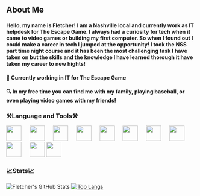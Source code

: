 <h2>About Me</h2>

<h4>Hello, my name is Fletcher! I am a Nashville local and currently work as IT helpdesk for The Escape Game. I always had a curiosity for tech when it came to video games or building my first computer. So when I found out I could make a career in tech I jumped at the opportunity! I took the NSS part time night course and it has been the most challenging task I have taken on but the skills and the knowledge I have learned thorough it have taken my career to new hights!</h4>

<h4>🏢 Currently working in IT for The Escape Game</h4> 
<h4>🔍 In my free time you can find me with my family, playing baseball, or even playing video games with my friends!</h4> 



<h3>⚒️Language and Tools⚒️</h3>

<div align="left"> 
     <img src="https://camo.githubusercontent.com/83332cff730c24fb7829ea5ff814d2629572848a0881cf9a60222ef296263782/68747470733a2f2f736b696c6c69636f6e732e6465762f69636f6e733f693d6a73" height="40" />
     <img width="14" />
     <img src="https://camo.githubusercontent.com/f2ce4039c99cf35adde738583ab0fbcd60eaafccf1e949884bda91d0b5c819ce/68747470733a2f2f63646e2e6a7364656c6976722e6e65742f67682f64657669636f6e732f64657669636f6e2f69636f6e732f68746d6c352f68746d6c352d6f726967696e616c2e737667" height="40" />
     <img width="14" />
     <img src="https://camo.githubusercontent.com/0da944f181647261c840e34b20ed7e3ca44ddc150869c6ea550cf98d06c81a37/68747470733a2f2f63646e2e6a7364656c6976722e6e65742f67682f64657669636f6e732f64657669636f6e2f69636f6e732f637373332f637373332d6f726967696e616c2e737667" height="40" />
     <img width="14" />
     <img src="https://camo.githubusercontent.com/aed5f69c00ea3fd8c8bc70b89d236efae340eb3024526fd11bcba51c80c4aa40/68747470733a2f2f63646e2e6a7364656c6976722e6e65742f67682f64657669636f6e732f64657669636f6e2f69636f6e732f72656163742f72656163742d6f726967696e616c2e737667" height="40" />
     <img width="14" /> 
     <img src="https://camo.githubusercontent.com/c29bb71baeb986a6b13519d89dfbc0f93b3f252ce64deb423917c1ea258e9ff7/68747470733a2f2f736b696c6c69636f6e732e6465762f69636f6e733f693d6669676d61" height="40" /> 
     <img width="14" />
     <img src="https://camo.githubusercontent.com/eaa8cd7699a5a051355c1265a397303230be181869e4ccd74921858f5fa5e608/68747470733a2f2f736b696c6c69636f6e732e6465762f69636f6e733f693d6669726562617365" height="40" />
     <img width="14" />
     <img src="https://camo.githubusercontent.com/cac9cb122b22e852f5624d103e8656925976bf1a807a6bf4cd6751420731836f/68747470733a2f2f736b696c6c69636f6e732e6465762f69636f6e733f693d706f73746d616e" height="40" />
     <img width="14">
     <img src="https://camo.githubusercontent.com/a3e65c4a887a1abb4fdb1cf11771df9db7ea20f3d5aa683c51999899613bb8a5/68747470733a2f2f736b696c6c69636f6e732e6465762f69636f6e733f693d676974687562" height="40" />
     <img width="14" />
     <img src="https://camo.githubusercontent.com/25d07ba4220a3fcadb4af12394d157494ec298dec4ecd86321961427ea18c9e8/68747470733a2f2f63646e2e6a7364656c6976722e6e65742f67682f64657669636f6e732f64657669636f6e2f69636f6e732f7673636f64652f7673636f64652d6f726967696e616c2e737667" height="40" />
     <img width="14" />
     <img src="https://camo.githubusercontent.com/d7ba68805acd93fbf2619de8fa0420e7dcfda1b721b2f84c917bf89caa1f964c/68747470733a2f2f63646e2e73696d706c6569636f6e732e6f72672f6e65746c6966792f303043374237" height="40" />
      <img src="https://upload.wikimedia.org/wikipedia/commons/thumb/d/d2/C_Sharp_Logo_2023.svg/1200px-C_Sharp_Logo_2023.svg.png" height="40" />
     <img width="14" />
</div>



<h3>📈Stats📈</h3>

![Fletcher's GitHub Stats](https://github-readme-stats.vercel.app/api?username=FLetcherJMoore&theme=apprentice)
[![Top Langs](https://github-readme-stats.vercel.app/api/top-langs/?username=FletcherJMoore&layout=donut-vertical&theme=apprentice)](https://github.com/anuraghazra/github-readme-stats)


     

